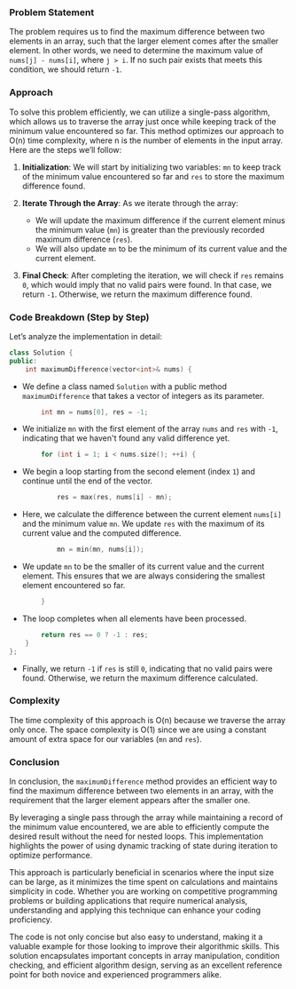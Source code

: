 ### Problem Statement

The problem requires us to find the maximum difference between two elements in an array, such that the larger element comes after the smaller element. In other words, we need to determine the maximum value of `nums[j] - nums[i]`, where `j > i`. If no such pair exists that meets this condition, we should return `-1`. 

### Approach

To solve this problem efficiently, we can utilize a single-pass algorithm, which allows us to traverse the array just once while keeping track of the minimum value encountered so far. This method optimizes our approach to O(n) time complexity, where n is the number of elements in the input array. Here are the steps we’ll follow:

1. **Initialization**: We will start by initializing two variables: `mn` to keep track of the minimum value encountered so far and `res` to store the maximum difference found.

2. **Iterate Through the Array**: As we iterate through the array:
   - We will update the maximum difference if the current element minus the minimum value (`mn`) is greater than the previously recorded maximum difference (`res`).
   - We will also update `mn` to be the minimum of its current value and the current element.

3. **Final Check**: After completing the iteration, we will check if `res` remains `0`, which would imply that no valid pairs were found. In that case, we return `-1`. Otherwise, we return the maximum difference found.

### Code Breakdown (Step by Step)

Let’s analyze the implementation in detail:

```cpp
class Solution {
public:
    int maximumDifference(vector<int>& nums) {
```
- We define a class named `Solution` with a public method `maximumDifference` that takes a vector of integers as its parameter.

```cpp
        int mn = nums[0], res = -1;
```
- We initialize `mn` with the first element of the array `nums` and `res` with `-1`, indicating that we haven't found any valid difference yet.

```cpp
        for (int i = 1; i < nums.size(); ++i) {
```
- We begin a loop starting from the second element (index `1`) and continue until the end of the vector.

```cpp
            res = max(res, nums[i] - mn);
```
- Here, we calculate the difference between the current element `nums[i]` and the minimum value `mn`. We update `res` with the maximum of its current value and the computed difference.

```cpp
            mn = min(mn, nums[i]);
```
- We update `mn` to be the smaller of its current value and the current element. This ensures that we are always considering the smallest element encountered so far.

```cpp
        }
```
- The loop completes when all elements have been processed.

```cpp
        return res == 0 ? -1 : res;
    }
};
```
- Finally, we return `-1` if `res` is still `0`, indicating that no valid pairs were found. Otherwise, we return the maximum difference calculated.

### Complexity

The time complexity of this approach is O(n) because we traverse the array only once. The space complexity is O(1) since we are using a constant amount of extra space for our variables (`mn` and `res`).

### Conclusion

In conclusion, the `maximumDifference` method provides an efficient way to find the maximum difference between two elements in an array, with the requirement that the larger element appears after the smaller one. 

By leveraging a single pass through the array while maintaining a record of the minimum value encountered, we are able to efficiently compute the desired result without the need for nested loops. This implementation highlights the power of using dynamic tracking of state during iteration to optimize performance.

This approach is particularly beneficial in scenarios where the input size can be large, as it minimizes the time spent on calculations and maintains simplicity in code. Whether you are working on competitive programming problems or building applications that require numerical analysis, understanding and applying this technique can enhance your coding proficiency.

The code is not only concise but also easy to understand, making it a valuable example for those looking to improve their algorithmic skills. This solution encapsulates important concepts in array manipulation, condition checking, and efficient algorithm design, serving as an excellent reference point for both novice and experienced programmers alike.